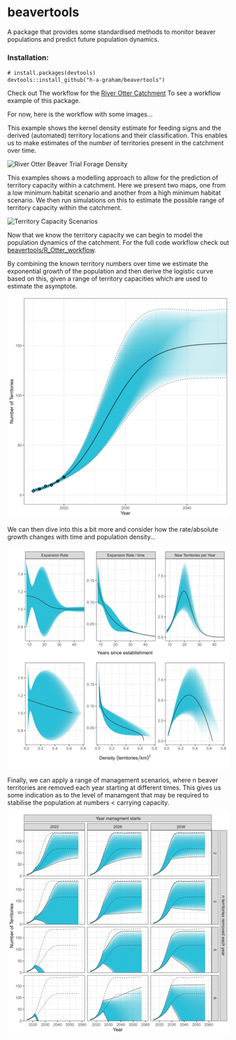 
# beavertools

A package that provides some standardised methods to monitor beaver
populations and predict future population dynamics.

### Installation:

    # install.packages(devtools)
    devtools::install_github("h-a-graham/beavertools")

Check out The workflow for the [River Otter
Catchment](R_Otter_workflow/) To see a workflow example of this package.

For now, here is the workflow with some images…

This example shows the kernel density estimate for feeding signs and the
derived (automated) territory locations and their classification. This
enables us to make estimates of the number of territories present in the
catchment over time.

![River Otter Beaver Trial Forage
Density](man/figures/AnimatedFeeding.gif)

This examples shows a modelling approach to allow for the prediction of
territory capacity within a catchment. Here we present two maps, one
from a low minimum habitat scenario and another from a high minimum
habitat scenario. We then run simulations on this to estimate the
possible range of territory capacity within the catchment.

![Territory Capacity
Scenarios](man/figures/Lower_Upper_Capacity_maps.png)

Now that we know the territory capacity we can begin to model the
population dynamics of the catchment. For the full code workflow check
out [beavertools/R_Otter_workflow](R_Otter_workflow).

By combining the known territory numbers over time we estimate the
exponential growth of the population and then derive the logistic curve
based on this, given a range of territory capacities which are used to
estimate the asymptote.

![Population Growth curve](man/figures/TerritoryPredictiond2.png)

We can then dive into this a bit more and consider how the rate/absolute
growth changes with time and population density…

![Population Dynamics](man/figures/TerritoryDynamics.png)

Finally, we can apply a range of management scenarios, where n beaver
territories are removed each year starting at different times. This
gives us some indication as to the level of manamgent that may be
required to stabilise the population at numbers \< carrying capacity.

![Management Growth curves](man/figures/MgmtDynamics.png)
